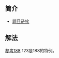  
 
 
## 简介
- [题目链接](https://leetcode-cn.com/problems/best-time-to-buy-and-sell-stock-iii/)

## 解法
[参考188](188.md)
123是188的特例。



